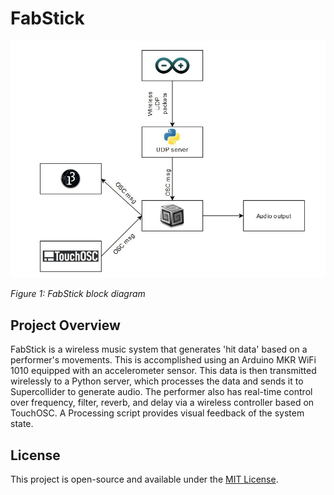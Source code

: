 # FabStick

![FabStick Block Diagram](bd.jpg)

*Figure 1: FabStick block diagram*

## Project Overview

FabStick is a wireless music system that generates 'hit data' based on a performer's movements. This is accomplished using an Arduino MKR WiFi 1010 equipped with an accelerometer sensor. This data is then transmitted wirelessly to a Python server, which processes the data and sends it to Supercollider to generate audio. The performer also has real-time control over frequency, filter, reverb, and delay via a wireless controller based on TouchOSC. A Processing script provides visual feedback of the system state.

## License

This project is open-source and available under the [MIT License](LICENSE).

